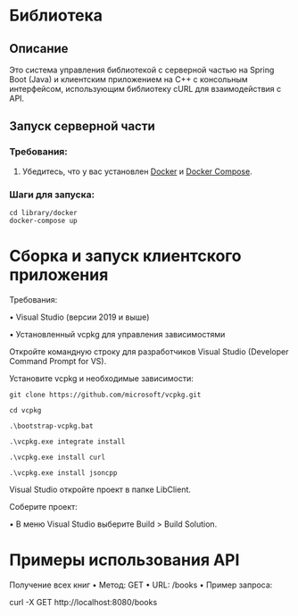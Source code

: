 # Библиотека

## Описание
Это система управления библиотекой с серверной частью на Spring Boot (Java) и клиентским приложением на C++ с консольным интерфейсом, использующим библиотеку cURL для взаимодействия с API.

## Запуск серверной части

### Требования:
1. Убедитесь, что у вас установлен [Docker](https://www.docker.com/products/docker-desktop) и [Docker Compose](https://docs.docker.com/compose/install/).

### Шаги для запуска:
	cd library/docker
 	docker-compose up
  
# Сборка и запуск клиентского приложения

Требования:

•	Visual Studio (версии 2019 и выше)
 
•	Установленный vcpkg для управления зависимостями
 
 
 Откройте командную строку для разработчиков Visual Studio (Developer Command Prompt for VS).
 
 Установите vcpkg и необходимые зависимости:
 
  	git clone https://github.com/microsoft/vcpkg.git
  
 	cd vcpkg
  
  	.\bootstrap-vcpkg.bat
  
  	.\vcpkg.exe integrate install
  
	.\vcpkg.exe install curl
  
  	.\vcpkg.exe install jsoncpp
  

  Visual Studio откройте проект в папке LibClient.
  
Соберите проект:
 
•	В меню Visual Studio выберите Build > Build Solution.

# Примеры использования API

Получение всех книг
	•	Метод: GET
	•	URL: /books
	•	Пример запроса:

 curl -X GET http://localhost:8080/books
